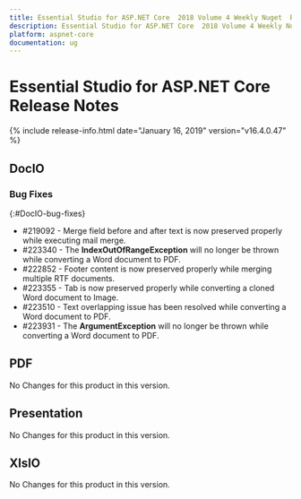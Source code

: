 ```yaml
---
title: Essential Studio for ASP.NET Core  2018 Volume 4 Weekly Nuget  Release Notes  
description: Essential Studio for ASP.NET Core  2018 Volume 4 Weekly Nuget  Release Notes  
platform: aspnet-core
documentation: ug
---
```


# Essential Studio for ASP.NET Core  Release Notes  

{% include release-info.html date="January 16, 2019"  version="v16.4.0.47" %} 






## DocIO

### Bug Fixes
{:#DocIO-bug-fixes}

* \#219092 - Merge field before and after text is now preserved properly while executing mail merge.
* \#223340 - The **IndexOutOfRangeException** will no longer be thrown while converting a Word document to PDF.
* \#222852 - Footer content is now preserved properly while merging multiple RTF documents.
* \#223355 - Tab is now preserved properly while converting a cloned Word document to Image.
* \#223510 - Text overlapping issue has been resolved while converting a Word document to PDF.
* \#223931 - The **ArgumentException** will no longer be thrown while converting a Word document to PDF.
## PDF

No Changes for this product in this version.

[//]: # "Delete the contents of this file while new content is added."

## Presentation

No Changes for this product in this version.

[//]: # "Delete the contents of this file while new content is added."

## XlsIO

No Changes for this product in this version.

[//]: # "Delete the contents of this file while new content is added."

